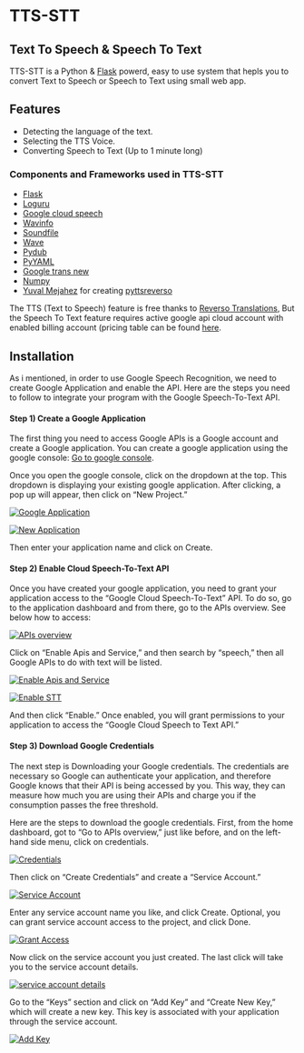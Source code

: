 # TTS-STT
## Text To Speech & Speech To Text

TTS-STT is a Python & [Flask](https://flask.palletsprojects.com/en/1.1.x/) powerd, easy to use system that hepls you to convert Text to Speech or Speech to Text using small web app.

## Features

- Detecting the language of the text.
- Selecting the TTS Voice.
- Converting Speech to Text (Up to 1 minute long)

### Components and Frameworks used in TTS-STT
* [Flask](https://flask.palletsprojects.com/en/1.1.x/)
* [Loguru](https://pypi.org/project/loguru/)
* [Google cloud speech](https://pypi.org/project/google-cloud-speech/)
* [Wavinfo ](https://pypi.org/project/wavinfo/)
* [Soundfile](https://pypi.org/project/SoundFile/)
* [Wave](https://pypi.org/project/Wave/)
* [Pydub](https://pypi.org/project/pydub/)
* [PyYAML](https://pypi.org/project/PyYAML/)
* [Google trans new](https://pypi.org/project/google-trans-new/)
* [Numpy](https://pypi.org/project/numpy/)
* [Yuval Mejahez](https://github.com/rt400) for creating [pyttsreverso](https://github.com/rt400/pyttsreverso)

 
The TTS (Text to Speech) feature is free thanks to [Reverso Translations](https://www.reverso.net),
But the Speech To Text feature requires active google api cloud account with enabled billing account (pricing table can be found [here](https://cloud.google.com/speech-to-text/pricing).

## Installation
As i mentioned, in order to use Google Speech Recognition, we need to create Google Application and enable the API. Here are the steps you need to follow to integrate your program with the Google Speech-To-Text API.

#### Step 1) Create a Google Application
The first thing you need to access Google APIs is a Google account and create a Google application. You can create a google application using the google console: [Go to google console](https://console.cloud.google.com/).

Once you open the google console, click on the dropdown at the top. This dropdown is displaying your existing google application. After clicking, a pop up will appear, then click on “New Project.”

[![Google Application](https://github.com/t0mer/tts-stt/blob/main/screenshots/google%20applications%20dashboard.png?raw=true "Google Application")](https://github.com/t0mer/tts-stt/blob/main/screenshots/google%20applications%20dashboard.png?raw=true "Google Application")

[![New Application](https://github.com/t0mer/tts-stt/blob/main/screenshots/new%20project.png?raw=true "New Application")](https://github.com/t0mer/tts-stt/blob/main/screenshots/new%20project.png?raw=true "New Application")

Then enter your application name and click on Create.

#### Step 2) Enable Cloud Speech-To-Text API
Once you have created your google application, you need to grant your application access to the “Google Cloud Speech-To-Text” API. To do so, go to the application dashboard and from there, go to the APIs overview. See below how to access:

[![APIs overview](https://github.com/t0mer/tts-stt/blob/main/screenshots/apis%20overview.png?raw=true "APIs overview")](https://github.com/t0mer/tts-stt/blob/main/screenshots/apis%20overview.png?raw=true "APIs overview")

Click on “Enable Apis and Service,” and then search by “speech,” then all Google APIs to do with text will be listed.

[![Enable Apis and Service](https://github.com/t0mer/tts-stt/blob/main/screenshots/enable%20api%20and%20services.png?raw=true "Enable Apis and Service")](https://github.com/t0mer/tts-stt/blob/main/screenshots/enable%20api%20and%20services.png?raw=true "Enable Apis and Service")

[![Enable STT](https://github.com/t0mer/tts-stt/blob/main/screenshots/enable%20stt%20service.png?raw=true "Enable STT")](https://github.com/t0mer/tts-stt/blob/main/screenshots/enable%20stt%20service.png?raw=true "Enable STT")

And then click “Enable.” Once enabled, you will grant permissions to your application to access the “Google Cloud Speech to Text API.”

#### Step 3) Download Google Credentials
The next step is Downloading your Google credentials. The credentials are necessary so Google can authenticate your application, and therefore Google knows that their API is being accessed by you. This way, they can measure how much you are using their APIs and charge you if the consumption passes the free threshold.

Here are the steps to download the google credentials. First, from the home dashboard, got to “Go to APIs overview,” just like before, and on the left-hand side menu, click on credentials.

[![Credentials](https://github.com/t0mer/tts-stt/blob/main/screenshots/credentials.png?raw=true "Credentials")](https://github.com/t0mer/tts-stt/blob/main/screenshots/credentials.png?raw=true "Credentials")

Then click on “Create Credentials” and create a “Service Account.”

[![Service Account](https://github.com/t0mer/tts-stt/blob/main/screenshots/Service%20Account.png?raw=true "Service Account")](https://github.com/t0mer/tts-stt/blob/main/screenshots/Service%20Account.png?raw=true "Service Account")

Enter any service account name you like, and click Create.
Optional, you can grant service account access to the project, and click Done.

[![Grant Access](https://github.com/t0mer/tts-stt/blob/main/screenshots/Grant%20Access.png?raw=true "Grant Access")](https://github.com/t0mer/tts-stt/blob/main/screenshots/Grant%20Access.png?raw=true "Grant Access")

Now click on the service account you just created. The last click will take you to the service account details.

[![service account details](https://github.com/t0mer/tts-stt/blob/main/screenshots/Service%20Accounts.png?raw=true "service account details")](https://github.com/t0mer/tts-stt/blob/main/screenshots/Service%20Accounts.png?raw=true "service account details")

Go to the “Keys” section and click on “Add Key” and “Create New Key,” which will create a new key. This key is associated with your application through the service account.

[![Add Key](https://github.com/t0mer/tts-stt/blob/main/screenshots/add%20key.png?raw=true "Add Key")](https://github.com/t0mer/tts-stt/blob/main/screenshots/add%20key.png?raw=true "Add Key")
